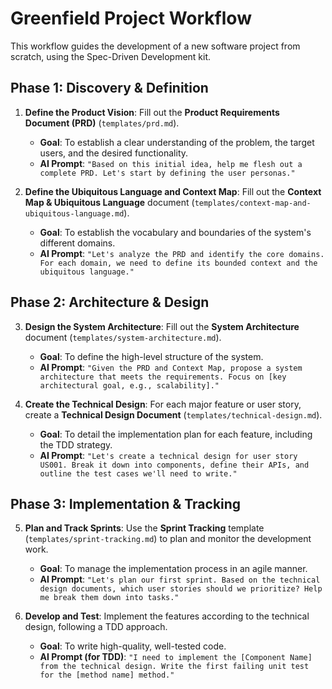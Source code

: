 # Greenfield Project Workflow

This workflow guides the development of a new software project from scratch, using the Spec-Driven Development kit.

## Phase 1: Discovery & Definition

1.  **Define the Product Vision**: Fill out the **Product Requirements Document (PRD)** (`templates/prd.md`).
    -   **Goal**: To establish a clear understanding of the problem, the target users, and the desired functionality.
    -   **AI Prompt**: `"Based on this initial idea, help me flesh out a complete PRD. Let's start by defining the user personas."`

2.  **Define the Ubiquitous Language and Context Map**: Fill out the **Context Map & Ubiquitous Language** document (`templates/context-map-and-ubiquitous-language.md`).
    -   **Goal**: To establish the vocabulary and boundaries of the system's different domains.
    -   **AI Prompt**: `"Let's analyze the PRD and identify the core domains. For each domain, we need to define its bounded context and the ubiquitous language."`

## Phase 2: Architecture & Design

3.  **Design the System Architecture**: Fill out the **System Architecture** document (`templates/system-architecture.md`).
    -   **Goal**: To define the high-level structure of the system.
    -   **AI Prompt**: `"Given the PRD and Context Map, propose a system architecture that meets the requirements. Focus on [key architectural goal, e.g., scalability]."`

4.  **Create the Technical Design**: For each major feature or user story, create a **Technical Design Document** (`templates/technical-design.md`).
    -   **Goal**: To detail the implementation plan for each feature, including the TDD strategy.
    -   **AI Prompt**: `"Let's create a technical design for user story US001. Break it down into components, define their APIs, and outline the test cases we'll need to write."`

## Phase 3: Implementation & Tracking

5.  **Plan and Track Sprints**: Use the **Sprint Tracking** template (`templates/sprint-tracking.md`) to plan and monitor the development work.
    -   **Goal**: To manage the implementation process in an agile manner.
    -   **AI Prompt**: `"Let's plan our first sprint. Based on the technical design documents, which user stories should we prioritize? Help me break them down into tasks."`

6.  **Develop and Test**: Implement the features according to the technical design, following a TDD approach.
    -   **Goal**: To write high-quality, well-tested code.
    -   **AI Prompt (for TDD)**: `"I need to implement the [Component Name] from the technical design. Write the first failing unit test for the [method name] method."`
